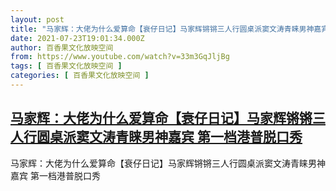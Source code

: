 ```yaml
---
layout: post
title: "马家辉：大佬为什么爱算命【衰仔日记】马家辉锵锵三人行圆桌派窦文涛青睐男神嘉宾 第一档港普脱口秀"
date: 2021-07-23T19:01:34.000Z
author: 百香果文化放映空间
from: https://www.youtube.com/watch?v=33m3GqJljBg
tags: [ 百香果文化放映空间 ]
categories: [ 百香果文化放映空间 ]
---
```

<!--1627066894000-->
[马家辉：大佬为什么爱算命【衰仔日记】马家辉锵锵三人行圆桌派窦文涛青睐男神嘉宾 第一档港普脱口秀](https://www.youtube.com/watch?v=33m3GqJljBg)
------

<div>
马家辉：大佬为什么爱算命【衰仔日记】马家辉锵锵三人行圆桌派窦文涛青睐男神嘉宾 第一档港普脱口秀
</div>
